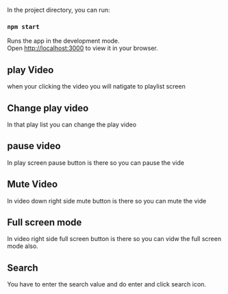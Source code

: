 
In the project directory, you can run:

### `npm start`

Runs the app in the development mode.\
Open [http://localhost:3000](http://localhost:3000) to view it in your browser.

## play Video

when your clicking the video you will natigate to playlist screen

## Change play video

In that play list you can change the play video 

## pause video

In play screen pause button is there so you can pause the vide

## Mute Video

In video down right side mute button is there so you can mute the vide

## Full screen mode

In video right side full screen button is there so you can vidw the full screen mode also.

## Search

You have to enter the search value and do enter and click search icon.